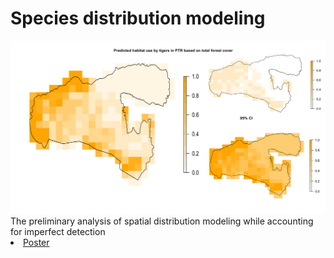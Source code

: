 # Species distribution modeling

<img src ="tiger_habuse.png"> 
The preliminary analysis of spatial distribution modeling while accounting for imperfect detection

<li><a href="landscape ecology poster 2.pdf">Poster</a></li>


